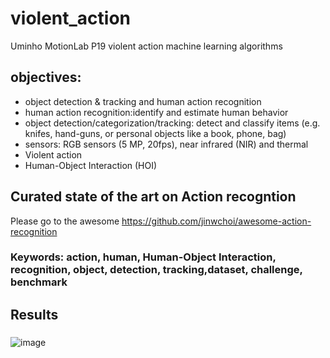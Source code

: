 # violent_action
Uminho MotionLab P19 violent action machine learning algorithms

## objectives:

- object detection & tracking and human action recognition
- human action recognition:identify and estimate human behavior
- object detection/categorization/tracking: detect and classify items (e.g. knifes, hand-guns, or personal objects like a book, phone, bag)
- sensors: RGB sensors (5 MP, 20fps), near infrared (NIR) and thermal
- Violent action
- Human-Object Interaction (HOI)

## Curated state of the art on Action recogntion

Please go to the awesome https://github.com/jinwchoi/awesome-action-recognition

### Keywords: action, human, Human-Object Interaction, recognition, object, detection, tracking,dataset, challenge, benchmark

## Results

### 

![image](https://user-images.githubusercontent.com/46352967/142601536-14ea23f5-f528-4a07-80f3-3972800a41f0.png)

